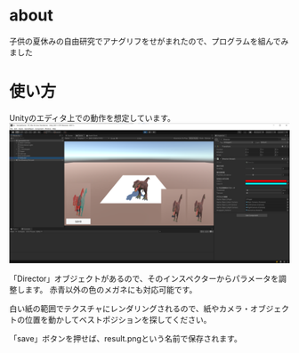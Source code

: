 # about
子供の夏休みの自由研究でアナグリフをせがまれたので、プログラムを組んでみました

# 使い方
Unityのエディタ上での動作を想定しています。
![エディタ画面](result.png)

「Director」オブジェクトがあるので、そのインスペクターからパラメータを調整します。
赤青以外の色のメガネにも対応可能です。

白い紙の範囲でテクスチャにレンダリングされるので、紙やカメラ・オブジェクトの位置を動かしてベストポジションを探してください。

「save」ボタンを押せば、result.pngという名前で保存されます。
